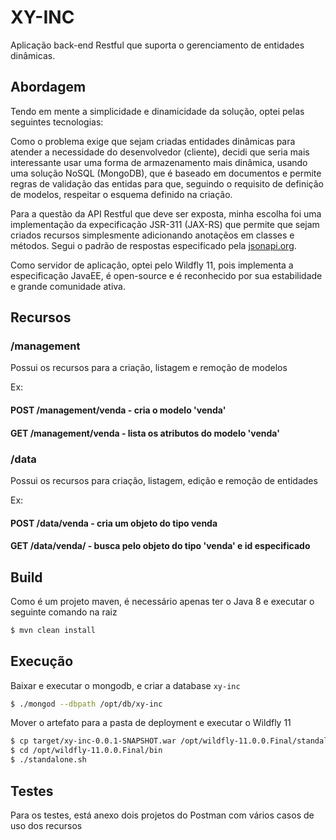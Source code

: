 # XY-INC

Aplicação back-end Restful que suporta o gerenciamento de entidades dinâmicas.

## Abordagem

Tendo em mente a simplicidade e dinamicidade da solução, optei pelas seguintes tecnologias:

Como o problema exige que sejam criadas entidades dinâmicas para atender a necessidade do desenvolvedor (cliente), decidi que seria mais interessante usar uma forma de armazenamento mais dinâmica, usando uma solução NoSQL (MongoDB), que é baseado em documentos e permite regras de validação das entidas para que, seguindo o requisito de definição de modelos, respeitar o esquema definido na criação.

Para a questão da API Restful que deve ser exposta, minha escolha foi uma implementação da expecificação JSR-311 (JAX-RS) que permite que sejam criados recursos simplesmente adicionando anotaçẽos em classes e métodos. Segui o padrão de respostas especificado pela [jsonapi.org](http://jsonapi.org).

Como servidor de aplicação, optei pelo Wildfly 11, pois implementa a especificação JavaEE, é open-source e é reconhecido por sua estabilidade e grande comunidade ativa.

## Recursos

### /management

Possui os recursos para a criação, listagem e remoção de modelos

Ex: 

#### POST /management/venda - cria o modelo 'venda'
#### GET  /management/venda - lista os atributos do modelo 'venda'


### /data

Possui os recursos para criação, listagem, edição e remoção de entidades

Ex:

#### POST /data/venda - cria um objeto do tipo venda
#### GET /data/venda/<id> - busca pelo objeto do tipo 'venda' e id especificado

## Build

Como é um projeto maven, é necessário apenas ter o Java 8 e executar o seguinte comando na raiz

```bash
$ mvn clean install
```

## Execução

Baixar e executar o mongodb, e criar a database `xy-inc`

```bash
$ ./mongod --dbpath /opt/db/xy-inc
```

Mover o artefato para a pasta de deployment e executar o Wildfly 11

```bash
$ cp target/xy-inc-0.0.1-SNAPSHOT.war /opt/wildfly-11.0.0.Final/standalone/deployments/
$ cd /opt/wildfly-11.0.0.Final/bin
$ ./standalone.sh
```

## Testes

Para os testes, está anexo dois projetos do Postman com vários casos de uso dos recursos
